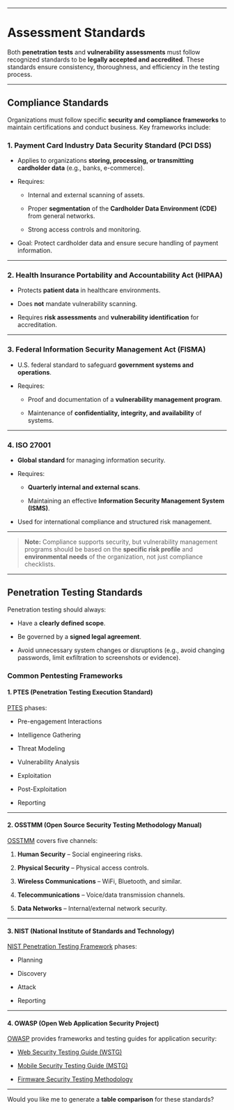 
---

# **Assessment Standards**

Both **penetration tests** and **vulnerability assessments** must follow recognized standards to be **legally accepted and accredited**. These standards ensure consistency, thoroughness, and efficiency in the testing process.

---

## **Compliance Standards**

Organizations must follow specific **security and compliance frameworks** to maintain certifications and conduct business. Key frameworks include:

### **1. Payment Card Industry Data Security Standard (PCI DSS)**

- Applies to organizations **storing, processing, or transmitting cardholder data** (e.g., banks, e-commerce).
    
- Requires:
    
    - Internal and external scanning of assets.
        
    - Proper **segmentation** of the **Cardholder Data Environment (CDE)** from general networks.
        
    - Strong access controls and monitoring.
        
- Goal: Protect cardholder data and ensure secure handling of payment information.
    

---

### **2. Health Insurance Portability and Accountability Act (HIPAA)**

- Protects **patient data** in healthcare environments.
    
- Does **not** mandate vulnerability scanning.
    
- Requires **risk assessments** and **vulnerability identification** for accreditation.
    

---

### **3. Federal Information Security Management Act (FISMA)**

- U.S. federal standard to safeguard **government systems and operations**.
    
- Requires:
    
    - Proof and documentation of a **vulnerability management program**.
        
    - Maintenance of **confidentiality, integrity, and availability** of systems.
        

---

### **4. ISO 27001**

- **Global standard** for managing information security.
    
- Requires:
    
    - **Quarterly internal and external scans**.
        
    - Maintaining an effective **Information Security Management System (ISMS)**.
        
- Used for international compliance and structured risk management.
    

---

> **Note:** Compliance supports security, but vulnerability management programs should be based on the **specific risk profile** and **environmental needs** of the organization, not just compliance checklists.

---

## **Penetration Testing Standards**

Penetration testing should always:

- Have a **clearly defined scope**.
    
- Be governed by a **signed legal agreement**.
    
- Avoid unnecessary system changes or disruptions (e.g., avoid changing passwords, limit exfiltration to screenshots or evidence).
    

### **Common Pentesting Frameworks**

#### **1. PTES (Penetration Testing Execution Standard)**

[PTES](http://www.pentest-standard.org/index.php/Main_Page) phases:

- Pre-engagement Interactions
    
- Intelligence Gathering
    
- Threat Modeling
    
- Vulnerability Analysis
    
- Exploitation
    
- Post-Exploitation
    
- Reporting
    

---

#### **2. OSSTMM (Open Source Security Testing Methodology Manual)**

[OSSTMM](https://www.isecom.org/OSSTMM.3.pdf) covers five channels:

1. **Human Security** – Social engineering risks.
    
2. **Physical Security** – Physical access controls.
    
3. **Wireless Communications** – WiFi, Bluetooth, and similar.
    
4. **Telecommunications** – Voice/data transmission channels.
    
5. **Data Networks** – Internal/external network security.
    

---

#### **3. NIST (National Institute of Standards and Technology)**

[NIST Penetration Testing Framework](https://www.nist.gov/cyberframework) phases:

- Planning
    
- Discovery
    
- Attack
    
- Reporting
    

---

#### **4. OWASP (Open Web Application Security Project)**

[OWASP](https://owasp.org/) provides frameworks and testing guides for application security:

- [Web Security Testing Guide (WSTG)](https://owasp.org/www-project-web-security-testing-guide/)
    
- [Mobile Security Testing Guide (MSTG)](https://owasp.org/www-project-mobile-security-testing-guide/)
    
- [Firmware Security Testing Methodology](https://github.com/scriptingxss/owasp-fstm)
    

---

Would you like me to generate a **table comparison** for these standards?